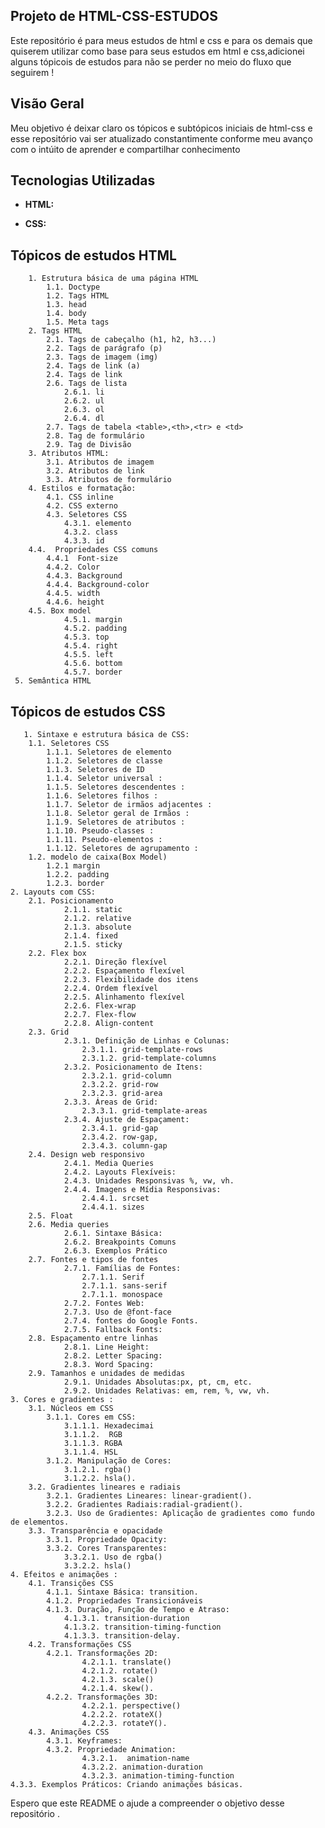 ## Projeto de HTML-CSS-ESTUDOS

Este  repositório é para meus estudos de html e css e para os demais que quiserem utilizar como base para  seus estudos em html e css,adicionei alguns tópicois de estudos para não se perder no meio do fluxo que seguirem !

## Visão Geral  

Meu objetivo é deixar claro os tópicos e subtópicos iniciais de html-css e esse repositório vai ser atualizado constantimente conforme meu avanço com o intúito de aprender e compartilhar conhecimento 

## Tecnologias Utilizadas

- **HTML:** 

- **CSS:** 
## Tópicos de estudos HTML 
        1. Estrutura básica de uma página HTML
            1.1. Doctype 
            1.2. Tags HTML
            1.3. head
            1.4. body 
            1.5. Meta tags
        2. Tags HTML
            2.1. Tags de cabeçalho (h1, h2, h3...) 
            2.2. Tags de parágrafo (p) 
            2.3. Tags de imagem (img) 
            2.4. Tags de link (a) 
            2.4. Tags de link
            2.6. Tags de lista 
                2.6.1. li
                2.6.2. ul
                2.6.3. ol
                2.6.4. dl
            2.7. Tags de tabela <table>,<th>,<tr> e <td>
            2.8. Tag de formulário
            2.9. Tag de Divisão
        3. Atributos HTML: 
            3.1. Atributos de imagem 
            3.2. Atributos de link
            3.3. Atributos de formulário 
        4. Estilos e formatação: 
            4.1. CSS inline 
            4.2. CSS externo 
            4.3. Seletores CSS
                4.3.1. elemento
                4.3.2. class
                4.3.3. id
        4.4.  Propriedades CSS comuns
            4.4.1  Font-size 
            4.4.2. Color 
            4.4.3. Background
            4.4.4. Background-color
            4.4.5. width
            4.4.6. height
        4.5. Box model
                4.5.1. margin
                4.5.2. padding
                4.5.3. top
                4.5.4. right
                4.5.5. left
                4.5.6. bottom
                4.5.7. border
     5. Semântica HTML

## Tópicos de estudos CSS

       1. Sintaxe e estrutura básica de CSS:
        1.1. Seletores CSS 
            1.1.1. Seletores de elemento
            1.1.2. Seletores de classe
            1.1.3. Seletores de ID
            1.1.4. Seletor universal :
            1.1.5. Seletores descendentes :
            1.1.6. Seletores filhos :
            1.1.7. Seletor de irmãos adjacentes :
            1.1.8. Seletor geral de Irmãos :
            1.1.9. Seletores de atributos :
            1.1.10. Pseudo-classes :
            1.1.11. Pseudo-elementos :
            1.1.12. Seletores de agrupamento :
        1.2. modelo de caixa(Box Model)
            1.2.1 margin
            1.2.2. padding
            1.2.3. border
    2. Layouts com CSS:
        2.1. Posicionamento
                2.1.1. static 
                2.1.2. relative
                2.1.3. absolute
                2.1.4. fixed
                2.1.5. sticky
        2.2. Flex box
                2.2.1. Direção flexível
                2.2.2. Espaçamento flexível
                2.2.3. Flexibilidade dos itens
                2.2.4. Ordem flexível
                2.2.5. Alinhamento flexível
                2.2.6. Flex-wrap
                2.2.7. Flex-flow
                2.2.8. Align-content
        2.3. Grid 
                2.3.1. Definição de Linhas e Colunas:
                    2.3.1.1. grid-template-rows
                    2.3.1.2. grid-template-columns
                2.3.2. Posicionamento de Itens:
                    2.3.2.1. grid-column
                    2.3.2.2. grid-row
                    2.3.2.3. grid-area
                2.3.3. Áreas de Grid:
                    2.3.3.1. grid-template-areas
                2.3.4. Ajuste de Espaçament:
                    2.3.4.1. grid-gap
                    2.3.4.2. row-gap,
                    2.3.4.3. column-gap
        2.4. Design web responsivo 
                2.4.1. Media Queries
                2.4.2. Layouts Flexíveis:
                2.4.3. Unidades Responsivas %, vw, vh.
                2.4.4. Imagens e Mídia Responsivas:
                    2.4.4.1. srcset 
                    2.4.4.1. sizes 
        2.5. Float
        2.6. Media queries
                2.6.1. Sintaxe Básica:
                2.6.2. Breakpoints Comuns
                2.6.3. Exemplos Prático
        2.7. Fontes e tipos de fontes 
                2.7.1. Famílias de Fontes:
                    2.7.1.1. Serif
                    2.7.1.1. sans-serif
                    2.7.1.1. monospace
                2.7.2. Fontes Web: 
                2.7.3. Uso de @font-face
                2.7.4. fontes do Google Fonts.
                2.7.5. Fallback Fonts: 
        2.8. Espaçamento entre linhas 
                2.8.1. Line Height:
                2.8.2. Letter Spacing:
                2.8.3. Word Spacing:
        2.9. Tamanhos e unidades de medidas 
                2.9.1. Unidades Absolutas:px, pt, cm, etc.
                2.9.2. Unidades Relativas: em, rem, %, vw, vh.
    3. Cores e gradientes :
        3.1. Núcleos em CSS 
            3.1.1. Cores em CSS:
                3.1.1.1. Hexadecimai
                3.1.1.2.  RGB
                3.1.1.3. RGBA
                3.1.1.4. HSL
            3.1.2. Manipulação de Cores:
                3.1.2.1. rgba()
                3.1.2.2. hsla().
        3.2. Gradientes lineares e radiais 
            3.2.1. Gradientes Lineares: linear-gradient().
            3.2.2. Gradientes Radiais:radial-gradient().
            3.2.3. Uso de Gradientes: Aplicação de gradientes como fundo de elementos.
        3.3. Transparência e opacidade 
            3.3.1. Propriedade Opacity: 
            3.3.2. Cores Transparentes: 
                3.3.2.1. Uso de rgba() 
                3.3.2.2. hsla() 
    4. Efeitos e animações :
        4.1. Transições CSS 
            4.1.1. Sintaxe Básica: transition.
            4.1.2. Propriedades Transicionáveis
            4.1.3. Duração, Função de Tempo e Atraso: 
                4.1.3.1. transition-duration
                4.1.3.2. transition-timing-function
                4.1.3.3. transition-delay.
        4.2. Transformações CSS 
            4.2.1. Transformações 2D:  
                    4.2.1.1. translate()
                    4.2.1.2. rotate()
                    4.2.1.3. scale()
                    4.2.1.4. skew().
            4.2.2. Transformações 3D:
                    4.2.2.1. perspective()
                    4.2.2.2. rotateX()
                    4.2.2.3. rotateY().
        4.3. Animações CSS 
            4.3.1. Keyframes: 
            4.3.2. Propriedade Animation: 
                    4.3.2.1.  animation-name
                    4.3.2.2. animation-duration
                    4.3.2.3. animation-timing-function
    4.3.3. Exemplos Práticos: Criando animações básicas.
    

 
Espero que este README o ajude a compreender o objetivo desse repositório .
